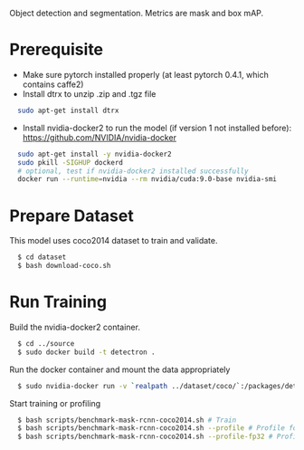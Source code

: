 Object detection and segmentation. Metrics are mask and box mAP.

# Prerequisite
* Make sure pytorch installed properly (at least pytorch 0.4.1, which contains caffe2)
* Install dtrx to unzip .zip and .tgz file
```bash
  sudo apt-get install dtrx
```
* Install nvidia-docker2 to run the model (if version 1 not installed before): https://github.com/NVIDIA/nvidia-docker
```bash
  sudo apt-get install -y nvidia-docker2
  sudo pkill -SIGHUP dockerd
  # optional, test if nvidia-docker2 installed successfully
  docker run --runtime=nvidia --rm nvidia/cuda:9.0-base nvidia-smi
```
# Prepare Dataset
This model uses coco2014 dataset to train and validate.
```bash
  $ cd dataset
  $ bash download-coco.sh
```

# Run Training
Build the nvidia-docker2 container.
```bash
  $ cd ../source
  $ sudo docker build -t detectron .
```

Run the docker container and mount the data appropriately

```bash
  $ sudo nvidia-docker run -v `realpath ../dataset/coco/`:/packages/detectron/lib/datasets/data/coco -v `realpath ../nvprof_data/`:/packages/detectron/nvprof_data -v `realpath ../scripts/`:/packages/detectron/scripts -it detectron /bin/bash
```

Start training or profiling
```bash
  $ bash scripts/benchmark-mask-rcnn-coco2014.sh # Train
  $ bash scripts/benchmark-mask-rcnn-coco2014.sh --profile # Profile for compute utilization
  $ bash scripts/benchmark-mask-rcnn-coco2014.sh --profile-fp32 # Profile for fp32 utilization
```
